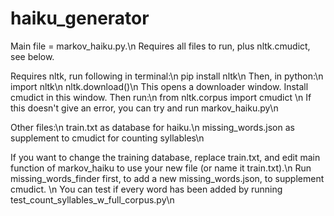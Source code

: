 # haiku_generator

Main file = markov_haiku.py.\n
Requires all files to run, plus nltk.cmudict, see below.

Requires nltk, run following in terminal:\n
  pip install nltk\n
Then, in python:\n
  import nltk\n
  nltk.download()\n
This opens a downloader window. Install cmudict in this window. Then run:\n
  from nltk.corpus import cmudict \n
If this doesn't give an error, you can try and run markov_haiku.py\n

Other files:\n
train.txt as database for haiku.\n
missing_words.json as supplement to cmudict for counting syllables\n

If you want to change the training database, replace train.txt, and edit main function of markov_haiku to use your new file (or name it train.txt).\n
Run missing_words_finder first, to add a new missing_words.json, to supplement cmudict. \n
You can test if every word has been added by running test_count_syllables_w_full_corpus.py\n
